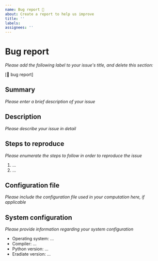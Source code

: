 ```yaml
---
name: Bug report 🐛
about: Create a report to help us improve
title: ''
labels: 
assignees: ''
---
```


# Bug report

*Please add the following label to your issue's title, and delete this section:*

[🐛 bug report]

## Summary

*Please enter a brief description of your issue*

## Description

*Please describe your issue in detail*

## Steps to reproduce

*Please enumerate the steps to follow in order to reproduce the issue*

1. ...
2. ...

## Configuration file

*Please include the configuration file used in your computation here, if applicable*

## System configuration

*Please provide information regarding your system configuration*

- Operating system: ...
- Compiler: ...
- Python version: ...
- Eradiate version: ...